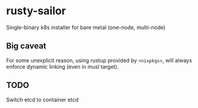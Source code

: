 # rusty-sailor
Single-binary k8s installer for bare metal (one-node, multi-node)

## Big caveat

For some unexplicit reason, using rustup provided by `<nixpkgs>`, will always enforce dynamic linking (even in musl target).

## TODO

Switch etcd to container etcd
